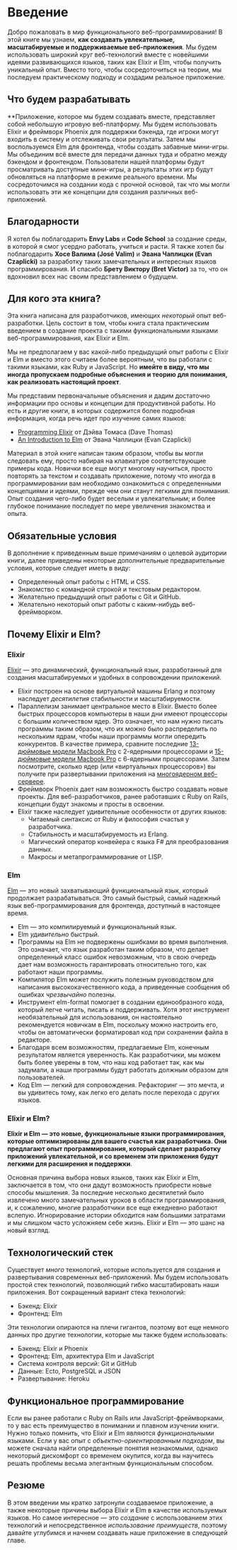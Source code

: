 # Введение

Добро пожаловать в мир функционального веб-программирования! В этой книге мы узнаем, **как создавать увлекательные, масштабируемые и поддерживаемые веб-приложения**. Мы будем использовать широкий круг веб-технологий вместе с новейшими идеями развивающихся языков, таких как Elixir и Elm, чтобы получить уникальный опыт. Вместо того, чтобы сосредоточиться на теории, мы последуем практическому подходу и создадим реальное приложение.

## Что будем разрабатывать

**Приложение, которое мы будем создавать вместе, представляет собой небольшую игровую веб-платформу. Мы будем использовать Elixir и фреймворк Phoenix для поддержки бэкенда, где игроки могут входить в систему и отслеживать свои результаты. Затем мы воспользуемся Elm для фронтенда, чтобы создать забавные мини-игры. Мы объединим всё вместе для передачи данных туда и обратно между бэкендом и фронтендом. Пользователи нашей платформы будут просматривать доступные мини-игры, а результаты этих игр будут обновляться на платформе в режиме реального времени. Мы сосредоточимся на создании кода с прочной основой, так что мы могли использовать эти же концепции для создания различных веб-приложений.

## Благодарности

Я хотел бы поблагодарить **Envy Labs** и **Code School** за создание среды, в
которой я смог усердно работать, учиться и расти. Я также хотел бы поблагодарить
**Хосе Валима (José Valim)** и **Эвана Чаплицки (Evan Czaplicki)** за разработку
таких замечательных и интересных языков программирования. И спасибо **Брету
Виктору (Bret Victor)** за то, что он вдохновил всех нас своим представлением о
будущем.

## Для кого эта книга?

Эта книга написана для разработчиков, имеющих _некоторый_ опыт веб-разработки. Цель состоит в том, чтобы книга стала практическим введением в создание проекта с такими функциональными языками веб-программирования, как Elixir и Elm.

Мы не предполагаем у вас какой-либо предыдущий опыт работы с Elixir и Elm и вместо этого считаем более вероятным, что вы работали с такими языками, как Ruby и JavaScript. Но **имейте в виду, что мы иногда пропускаем подробные объяснения и теорию для понимания, как реализовать настоящий проект**.

Мы представим первоначальные объяснения и дадим достаточно информации про основы и концепции для продуктивной работы. Но есть и другие книги, в которых содержится более подробная информация, когда речь идет про изучение самих языков:

- [Programming Elixir](https://pragprog.com/book/elixir16/programming-elixir-1-6)
  от Дэйва Томаса (Dave Thomas)
- [An Introduction to Elm](https://guide.elm-lang.org) от Эвана Чаплицки (Evan Czaplicki)

Материал в этой книге написан таким образом, чтобы вы могли следовать ему, просто набирая на клавиатуре соответствующие примеры кода. Новички все еще могут многому научиться, просто повторять за текстом и создавать приложение, потому что иногда в программировании вам необходимо ознакомиться с определенными концепциями и идеями, прежде чем они станут легкими для понимания. Опыт создания чего-либо будет веселым и увлекательным; и более глубокое понимание последует по мере увеличения знакомства и опыта.

## Обязательные условия

В дополнение к приведенным выше примечаниям о целевой аудитории книги, далее приведены некоторые дополнительные предварительные условия, которые следует иметь в виду:

- Определенный опыт работы с HTML и CSS.
- Знакомство с командной строкой и текстовым редактором.
- Желательно предыдущий опыт работы с Git и GitHub.
- Желательно некоторый опыт работы с каким-нибудь веб-фреймворком.

## Почему Elixir и Elm?

### Elixir

[Elixir](http://elixir-lang.org) — это динамический, функциональный язык, разработанный для создания масштабируемых и удобных в сопровождении приложений.


- Elixir построен на основе виртуальной машины Erlang и поэтому наследует _десятилетия_ стабильности и масштабируемости.
- Параллелизм занимает центральное место в Elixir. Вместо более быстрых процессоров компьютеры в наши дни имееют процессоры с большим количеством ядер. Это означает, что нам нужно писать программы таким образом, что их можно было распределить по нескольким ядрам, чтобы наши программы могли опередить конкурентов. В качестве примера, сравните последние [13-дюймовые модели Macbook Pro](http://www.apple.com/shop/buy-mac/macbook-pro/13-inch) с 2-ядерными процессорами и [15-дюймовые модели Macbook Pro](http://www.apple.com/shop/buy-mac/macbook-pro/15-inch) с 6-ядерными процессорами. Затем посмотрите, сколько ядер (или «виртуальных процессоров») вы получите при развертывании приложения на [многоядерном веб-сервере](https://www.digitalocean.com/pricing/#droplet).
- Фреймворк Phoenix дает нам возможность быстро создавать новые проекты. Для веб-разработчиков, ранее работавших с Ruby on Rails, концепции будут знакомы и просты в освоении.
- Elixir также наследует удивительные особенности от других языков:
  - Читаемый синтаксис от Ruby и философия счастья у разработчика.
  - Стабильность и масштабируемость из Erlang.
  - Магический оператор конвейера с языка F# для преобразования данных.
  - Макросы и метапрограммирование от LISP.

### Elm

[Elm](http://elm-lang.org) — это новый захватывающий функциональный язык, который продолжает разрабатываться. Это самый быстрый, самый надежный язык веб-программирования для фронтенда, доступный в настоящее время.

- Elm — это компилируемый и функциональный язык.
- Elm _удивительно_ быстрый.
- Программы на Elm не подвержены ошибками во время выполнения. Это означает, что язык разработан таким образом, что делает определенный класс ошибок невозможным, что в свою очередь дает нам возможность гарантировать относительно того, как работают наши программы.
- Компилятор Elm может послужить полезным руководством для написания высококачественного кода, а приведенные сообщения об ошибках _чрезвычайно_ полезны.
- Инструмент elm-format помогает в создании единообразного кода, который легче читать, писать и поддерживать. Хотя этот инструмент необязательный для использования, он настоятельно рекомендуется новичкам в Elm, поскольку можно настроить его, чтобы он автоматически форматировал код при сохранении файла в редакторе.
- Благодаря всем возможностям, предлагаемые Elm, конечным результатом является уверенность. Как разработчики, мы можем быть более уверены в том, что наш код работает так, как мы задумали, а наши программы будут работать должным образом для пользователей.
- Код Elm — легкий для сопровождения. Рефакторинг — это мечта, и вы удивитесь тому, как легко его делать после перехода с других языков.

### Elixir и Elm?

**Elixir и Elm — это новые, функциональные языки программирования, которые оптимизированы для вашего счастья как разработчика. Они предлагают опыт программирования, который сделает разработку приложений увлекательной, и со временем эти приложения будут легкими для расширения и поддержки**.

Основная причина выбора новых языков, таких как Elixir и Elm, заключается в том, что они дадут возможность приобрести новые способы мышления. За последние несколько десятилетий было извлечено много замечательных уроков в области программирования, и, к сожалению, многие разработчики все еще ежедневно работают вслепую. Игнорирование истории обходится нам большими затратами и мы слишком часто усложняем себе жизнь. Elixir и Elm — это шанс на новый взгляд.

## Технологический стек

Существует _много_ технологий, которые используется для создания и развертывания современных веб-приложений. Мы будем использовать простой стек технологий, позволяющий гибко масштабировать наши приложения. Вот сокращенный вариант стека технологий:

- Бэкенд: Elixir
- Фронтенд: Elm

Эти технологии опираются на плечи гигантов, поэтому вот еще немного данных про другие технологии, которые мы также будем использовать:

- Бэкенд: Elixir и Phoenix
- Фронтенд: Elm, архитектура Elm и JavaScript
- Система контроля версий: Git и GitHub
- Данные: Ecto, PostgreSQL и JSON
- Развертывание: Heroku

## Функциональное программирование

Если вы ранее работали с Ruby on Rails или JavaScript-фреймворками, то у вас есть преимущество в понимании и плавном изучении книги. Нужно только помнить, что Elixir и Elm являются _функциональными_ языками. Если у вас опыт с _объектно-ориентированным подходом_, вы можете сначала найти определенные понятия незнакомыми, однако некоторый дискомфорт со временем окупится, когда вы научитесь решать проблемы весьма элегантным функциональным способом.

## Резюме

В этом введении мы кратко затронули создаваемое приложение, а также некоторые причины выбора Elixir и Elm в качестве используемых языков. Но самое интересное — это _создание_ с использованием этих технологий и непосредственное _использование преимуществ_, поэтому давайте углубимся и начнем создавать наше приложение в следующей главе.
